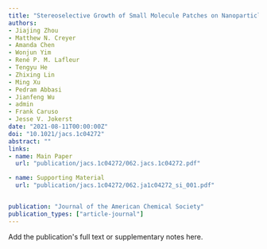 ```yaml
---
title: "Stereoselective Growth of Small Molecule Patches on Nanoparticles"
authors:
- Jiajing Zhou
- Matthew N. Creyer
- Amanda Chen
- Wonjun Yim
- René P. M. Lafleur
- Tengyu He
- Zhixing Lin
- Ming Xu
- Pedram Abbasi
- Jianfeng Wu
- admin
- Frank Caruso
- Jesse V. Jokerst
date: "2021-08-11T00:00:00Z"
doi: "10.1021/jacs.1c04272"
abstract: ""
links:
- name: Main Paper
  url: "publication/jacs.1c04272/062.jacs.1c04272.pdf"

- name: Supporting Material
  url: "publication/jacs.1c04272/062.ja1c04272_si_001.pdf"


publication: "Journal of the American Chemical Society"
publication_types: ["article-journal"]
---
```


Add the publication's full text or supplementary notes here.
